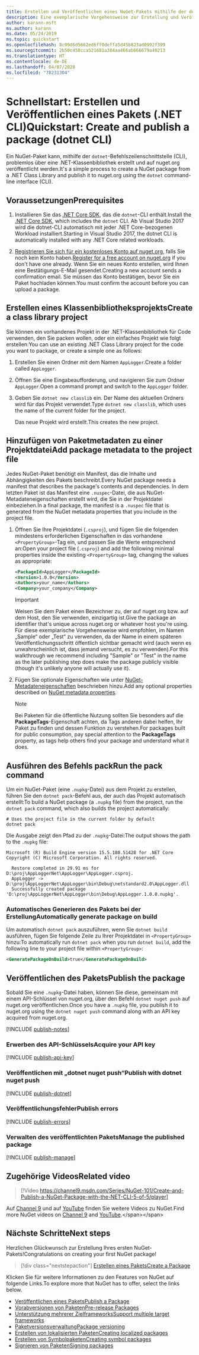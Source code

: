 ```yaml
---
title: Erstellen und Veröffentlichen eines NuGet-Pakets mithilfe der dotnet-CLI
description: Eine exemplarische Vorgehensweise zur Erstellung und Veröffentlichung eines NuGet-Pakets mit der .NET Core-CLI „dotnet“.
author: karann-msft
ms.author: karann
ms.date: 05/24/2019
ms.topic: quickstart
ms.openlocfilehash: 8c09d6d5662ed6ff0deffa5d45b823ad0992f399
ms.sourcegitcommit: 2b50c450cca521681a384aa466ab666679a40213
ms.translationtype: HT
ms.contentlocale: de-DE
ms.lasthandoff: 04/07/2020
ms.locfileid: "78231304"
---
```

# <a name="quickstart-create-and-publish-a-package-dotnet-cli"></a><span data-ttu-id="71f49-103">Schnellstart: Erstellen und Veröffentlichen eines Pakets (.NET CLI)</span><span class="sxs-lookup"><span data-stu-id="71f49-103">Quickstart: Create and publish a package (dotnet CLI)</span></span>

<span data-ttu-id="71f49-104">Ein NuGet-Paket kann, mithilfe der `dotnet`-Befehlszeilenschnittstelle (CLI), problemlos über eine .NET-Klassenbibliothek erstellt und auf nuget.org veröffentlicht werden.</span><span class="sxs-lookup"><span data-stu-id="71f49-104">It's a simple process to create a NuGet package from a .NET Class Library and publish it to nuget.org using the `dotnet` command-line interface (CLI).</span></span>

## <a name="prerequisites"></a><span data-ttu-id="71f49-105">Voraussetzungen</span><span class="sxs-lookup"><span data-stu-id="71f49-105">Prerequisites</span></span>

1. <span data-ttu-id="71f49-106">Installieren Sie das [.NET Core SDK](https://www.microsoft.com/net/download/), das die `dotnet`-CLI enthält.</span><span class="sxs-lookup"><span data-stu-id="71f49-106">Install the [.NET Core SDK](https://www.microsoft.com/net/download/), which includes the `dotnet` CLI.</span></span> <span data-ttu-id="71f49-107">Ab Visual Studio 2017 wird die dotnet-CLI automatisch mit jeder .NET Core-bezogenen Workload installiert.</span><span class="sxs-lookup"><span data-stu-id="71f49-107">Starting in Visual Studio 2017, the dotnet CLI is automatically installed with any .NET Core related workloads.</span></span>

1. <span data-ttu-id="71f49-108">[Registrieren Sie sich für ein kostenloses Konto auf nuget.org](https://www.nuget.org/users/account/LogOn?returnUrl=%2F), falls Sie noch kein Konto haben.</span><span class="sxs-lookup"><span data-stu-id="71f49-108">[Register for a free account on nuget.org](https://www.nuget.org/users/account/LogOn?returnUrl=%2F) if you don't have one already.</span></span> <span data-ttu-id="71f49-109">Wenn Sie ein neues Konto erstellen, wird Ihnen eine Bestätigungs-E-Mail gesendet.</span><span class="sxs-lookup"><span data-stu-id="71f49-109">Creating a new account sends a confirmation email.</span></span> <span data-ttu-id="71f49-110">Sie müssen das Konto bestätigen, bevor Sie ein Paket hochladen können.</span><span class="sxs-lookup"><span data-stu-id="71f49-110">You must confirm the account before you can upload a package.</span></span>

## <a name="create-a-class-library-project"></a><span data-ttu-id="71f49-111">Erstellen eines Klassenbibliotheksprojekts</span><span class="sxs-lookup"><span data-stu-id="71f49-111">Create a class library project</span></span>

<span data-ttu-id="71f49-112">Sie können ein vorhandenes Projekt in der .NET-Klassenbibliothek für Code verwenden, den Sie packen wollen, oder ein einfaches Projekt wie folgt erstellen:</span><span class="sxs-lookup"><span data-stu-id="71f49-112">You can use an existing .NET Class Library project for the code you want to package, or create a simple one as follows:</span></span>

1. <span data-ttu-id="71f49-113">Erstellen Sie einen Ordner mit dem Namen `AppLogger`.</span><span class="sxs-lookup"><span data-stu-id="71f49-113">Create a folder called `AppLogger`.</span></span>

1. <span data-ttu-id="71f49-114">Öffnen Sie eine Eingabeaufforderung, und navigieren Sie zum Ordner `AppLogger`.</span><span class="sxs-lookup"><span data-stu-id="71f49-114">Open a command prompt and switch to the `AppLogger` folder.</span></span>

1. <span data-ttu-id="71f49-115">Geben Sie `dotnet new classlib` ein. Der Name des aktuellen Ordners wird für das Projekt verwendet.</span><span class="sxs-lookup"><span data-stu-id="71f49-115">Type `dotnet new classlib`, which uses the name of the current folder for the project.</span></span>

   <span data-ttu-id="71f49-116">Das neue Projekt wird erstellt.</span><span class="sxs-lookup"><span data-stu-id="71f49-116">This creates the new project.</span></span>

## <a name="add-package-metadata-to-the-project-file"></a><span data-ttu-id="71f49-117">Hinzufügen von Paketmetadaten zu einer Projektdatei</span><span class="sxs-lookup"><span data-stu-id="71f49-117">Add package metadata to the project file</span></span>

<span data-ttu-id="71f49-118">Jedes NuGet-Paket benötigt ein Manifest, das die Inhalte und Abhängigkeiten des Pakets beschreibt.</span><span class="sxs-lookup"><span data-stu-id="71f49-118">Every NuGet package needs a manifest that describes the package's contents and dependencies.</span></span> <span data-ttu-id="71f49-119">In dem letzten Paket ist das Manifest eine `.nuspec`-Datei, die aus NuGet-Metadateneigenschaften erstellt wird, die Sie in der Projektdatei einbeziehen.</span><span class="sxs-lookup"><span data-stu-id="71f49-119">In a final package, the manifest is a `.nuspec` file that is generated from the NuGet metadata properties that you include in the project file.</span></span>

1. <span data-ttu-id="71f49-120">Öffnen Sie Ihre Projektdatei (`.csproj`), und fügen Sie die folgenden mindestens erforderlichen Eigenschaften in das vorhandene `<PropertyGroup>`-Tag ein, und passen Sie die Werte entsprechend an:</span><span class="sxs-lookup"><span data-stu-id="71f49-120">Open your project file (`.csproj`) and add the following minimal properties inside the existing `<PropertyGroup>` tag, changing the values as appropriate:</span></span>

    ```xml
    <PackageId>AppLogger</PackageId>
    <Version>1.0.0</Version>
    <Authors>your_name</Authors>
    <Company>your_company</Company>
    ```

    > [!Important]
    > <span data-ttu-id="71f49-121">Weisen Sie dem Paket einen Bezeichner zu, der auf nuget.org bzw. auf dem Host, den Sie verwenden, einzigartig ist.</span><span class="sxs-lookup"><span data-stu-id="71f49-121">Give the package an identifier that's unique across nuget.org or whatever host you're using.</span></span> <span data-ttu-id="71f49-122">Für diese exemplarische Vorgehensweise wird empfohlen, im Namen „Sample“ oder „Test“ zu verwenden, da der Name in einem späteren Veröffentlichungsschritt öffentlich sichtbar gemacht wird (auch wenn es unwahrscheinlich ist, dass jemand versucht, es zu verwenden).</span><span class="sxs-lookup"><span data-stu-id="71f49-122">For this walkthrough we recommend including "Sample" or "Test" in the name as the later publishing step does make the package publicly visible (though it's unlikely anyone will actually use it).</span></span>

1. <span data-ttu-id="71f49-123">Fügen Sie optionale Eigenschaften wie unter [NuGet-Metadateneigenschaften](/dotnet/core/tools/csproj#nuget-metadata-properties) beschrieben hinzu.</span><span class="sxs-lookup"><span data-stu-id="71f49-123">Add any optional properties described on [NuGet metadata properties](/dotnet/core/tools/csproj#nuget-metadata-properties).</span></span>

    > [!Note]
    > <span data-ttu-id="71f49-124">Bei Paketen für die öffentliche Nutzung sollten Sie besonders auf die **PackageTags**-Eigenschaft achten, da Tags anderen dabei helfen, Ihr Paket zu finden und dessen Funktion zu verstehen.</span><span class="sxs-lookup"><span data-stu-id="71f49-124">For packages built for public consumption, pay special attention to the **PackageTags** property, as tags help others find your package and understand what it does.</span></span>

## <a name="run-the-pack-command"></a><span data-ttu-id="71f49-125">Ausführen des Befehls pack</span><span class="sxs-lookup"><span data-stu-id="71f49-125">Run the pack command</span></span>

<span data-ttu-id="71f49-126">Um ein NuGet-Paket (eine `.nupkg`-Datei) aus dem Projekt zu erstellen, führen Sie den `dotnet pack`-Befehl aus, der auch das Projekt automatisch erstellt:</span><span class="sxs-lookup"><span data-stu-id="71f49-126">To build a NuGet package (a `.nupkg` file) from the project, run the `dotnet pack` command, which also builds the project automatically:</span></span>

```dotnetcli
# Uses the project file in the current folder by default
dotnet pack
```

<span data-ttu-id="71f49-127">Die Ausgabe zeigt den Pfad zu der `.nupkg`-Datei:</span><span class="sxs-lookup"><span data-stu-id="71f49-127">The output shows the path to the `.nupkg` file:</span></span>

```output
Microsoft (R) Build Engine version 15.5.180.51428 for .NET Core
Copyright (C) Microsoft Corporation. All rights reserved.

  Restore completed in 29.91 ms for D:\proj\AppLoggerNet\AppLogger\AppLogger.csproj.
  AppLogger -> D:\proj\AppLoggerNet\AppLogger\bin\Debug\netstandard2.0\AppLogger.dll
  Successfully created package 'D:\proj\AppLoggerNet\AppLogger\bin\Debug\AppLogger.1.0.0.nupkg'.
```

### <a name="automatically-generate-package-on-build"></a><span data-ttu-id="71f49-128">Automatisches Generieren des Pakets bei der Erstellung</span><span class="sxs-lookup"><span data-stu-id="71f49-128">Automatically generate package on build</span></span>

<span data-ttu-id="71f49-129">Um automatisch `dotnet pack` auszuführen, wenn Sie `dotnet build` ausführen, fügen Sie folgende Zeile zu Ihrer Projektdatei in `<PropertyGroup>` hinzu:</span><span class="sxs-lookup"><span data-stu-id="71f49-129">To automatically run `dotnet pack` when you run `dotnet build`, add the following line to your project file within `<PropertyGroup>`:</span></span>

```xml
<GeneratePackageOnBuild>true</GeneratePackageOnBuild>
```

## <a name="publish-the-package"></a><span data-ttu-id="71f49-130">Veröffentlichen des Pakets</span><span class="sxs-lookup"><span data-stu-id="71f49-130">Publish the package</span></span>

<span data-ttu-id="71f49-131">Sobald Sie eine `.nupkg`-Datei haben, können Sie diese, gemeinsam mit einem API-Schlüssel von nuget.org, über den Befehl `dotnet nuget push` auf nuget.org veröffentlichen.</span><span class="sxs-lookup"><span data-stu-id="71f49-131">Once you have a `.nupkg` file, you publish it to nuget.org using the `dotnet nuget push` command along with an API key acquired from nuget.org.</span></span>

[!INCLUDE [publish-notes](includes/publish-notes.md)]

### <a name="acquire-your-api-key"></a><span data-ttu-id="71f49-132">Erwerben des API-Schlüssels</span><span class="sxs-lookup"><span data-stu-id="71f49-132">Acquire your API key</span></span>

[!INCLUDE [publish-api-key](includes/publish-api-key.md)]

### <a name="publish-with-dotnet-nuget-push"></a><span data-ttu-id="71f49-133">Veröffentlichen mit „dotnet nuget push“</span><span class="sxs-lookup"><span data-stu-id="71f49-133">Publish with dotnet nuget push</span></span>

[!INCLUDE [publish-dotnet](includes/publish-dotnet.md)]

### <a name="publish-errors"></a><span data-ttu-id="71f49-134">Veröffentlichungsfehler</span><span class="sxs-lookup"><span data-stu-id="71f49-134">Publish errors</span></span>

[!INCLUDE [publish-errors](includes/publish-errors.md)]

### <a name="manage-the-published-package"></a><span data-ttu-id="71f49-135">Verwalten des veröffentlichten Pakets</span><span class="sxs-lookup"><span data-stu-id="71f49-135">Manage the published package</span></span>

[!INCLUDE [publish-manage](includes/publish-manage.md)]

## <a name="related-video"></a><span data-ttu-id="71f49-136">Zugehörige Videos</span><span class="sxs-lookup"><span data-stu-id="71f49-136">Related video</span></span>

> [!Video https://channel9.msdn.com/Series/NuGet-101/Create-and-Publish-a-NuGet-Package-with-the-NET-CLI-5-of-5/player]

<span data-ttu-id="71f49-137">Auf [Channel 9](https://channel9.msdn.com/Series/NuGet-101) und auf [YouTube](https://www.youtube.com/playlist?list=PLdo4fOcmZ0oVLvfkFk8O9h6v2Dcdh2bh_) finden Sie weitere Videos zu NuGet.</span><span class="sxs-lookup"><span data-stu-id="71f49-137">Find more NuGet videos on [Channel 9](https://channel9.msdn.com/Series/NuGet-101) and [YouTube](https://www.youtube.com/playlist?list=PLdo4fOcmZ0oVLvfkFk8O9h6v2Dcdh2bh_).</span></span>

## <a name="next-steps"></a><span data-ttu-id="71f49-138">Nächste Schritte</span><span class="sxs-lookup"><span data-stu-id="71f49-138">Next steps</span></span>

<span data-ttu-id="71f49-139">Herzlichen Glückwunsch zur Erstellung Ihres ersten NuGet-Pakets!</span><span class="sxs-lookup"><span data-stu-id="71f49-139">Congratulations on creating your first NuGet package!</span></span>

> [!div class="nextstepaction"]
> [<span data-ttu-id="71f49-140">Erstellen eines Pakets</span><span class="sxs-lookup"><span data-stu-id="71f49-140">Create a Package</span></span>](../create-packages/creating-a-package-dotnet-cli.md)

<span data-ttu-id="71f49-141">Klicken Sie für weitere Informationen zu den Features von NuGet auf folgende Links.</span><span class="sxs-lookup"><span data-stu-id="71f49-141">To explore more that NuGet has to offer, select the links below.</span></span>

- [<span data-ttu-id="71f49-142">Veröffentlichen eines Pakets</span><span class="sxs-lookup"><span data-stu-id="71f49-142">Publish a Package</span></span>](../nuget-org/publish-a-package.md)
- [<span data-ttu-id="71f49-143">Vorabversionen von Paketen</span><span class="sxs-lookup"><span data-stu-id="71f49-143">Pre-release Packages</span></span>](../create-packages/Prerelease-Packages.md)
- [<span data-ttu-id="71f49-144">Unterstützung mehrerer Zielframeworks</span><span class="sxs-lookup"><span data-stu-id="71f49-144">Support multiple target frameworks</span></span>](../create-packages/multiple-target-frameworks-project-file.md)
- [<span data-ttu-id="71f49-145">Paketversionsverwaltung</span><span class="sxs-lookup"><span data-stu-id="71f49-145">Package versioning</span></span>](../concepts/package-versioning.md)
- [<span data-ttu-id="71f49-146">Erstellen von lokalisierten Paketen</span><span class="sxs-lookup"><span data-stu-id="71f49-146">Creating localized packages</span></span>](../create-packages/creating-localized-packages.md)
- [<span data-ttu-id="71f49-147">Erstellen von Symbolpaketen</span><span class="sxs-lookup"><span data-stu-id="71f49-147">Creating symbol packages</span></span>](../create-packages/symbol-packages-snupkg.md)
- [<span data-ttu-id="71f49-148">Signieren von Paketen</span><span class="sxs-lookup"><span data-stu-id="71f49-148">Signing packages</span></span>](../create-packages/Sign-a-package.md)
